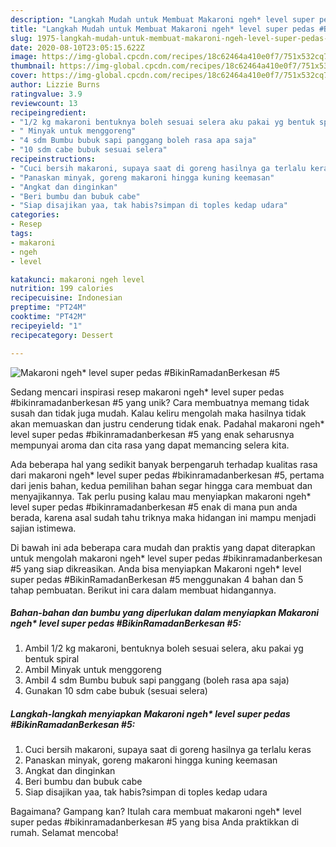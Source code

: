 ```yaml
---
description: "Langkah Mudah untuk Membuat Makaroni ngeh* level super pedas #BikinRamadanBerkesan #5 yang Lezat"
title: "Langkah Mudah untuk Membuat Makaroni ngeh* level super pedas #BikinRamadanBerkesan #5 yang Lezat"
slug: 1975-langkah-mudah-untuk-membuat-makaroni-ngeh-level-super-pedas-bikinramadanberkesan-5-yang-lezat
date: 2020-08-10T23:05:15.622Z
image: https://img-global.cpcdn.com/recipes/18c62464a410e0f7/751x532cq70/makaroni-ngeh-level-super-pedas-bikinramadanberkesan-5-foto-resep-utama.jpg
thumbnail: https://img-global.cpcdn.com/recipes/18c62464a410e0f7/751x532cq70/makaroni-ngeh-level-super-pedas-bikinramadanberkesan-5-foto-resep-utama.jpg
cover: https://img-global.cpcdn.com/recipes/18c62464a410e0f7/751x532cq70/makaroni-ngeh-level-super-pedas-bikinramadanberkesan-5-foto-resep-utama.jpg
author: Lizzie Burns
ratingvalue: 3.9
reviewcount: 13
recipeingredient:
- "1/2 kg makaroni bentuknya boleh sesuai selera aku pakai yg bentuk spiral"
- " Minyak untuk menggoreng"
- "4 sdm Bumbu bubuk sapi panggang boleh rasa apa saja"
- "10 sdm cabe bubuk sesuai selera"
recipeinstructions:
- "Cuci bersih makaroni, supaya saat di goreng hasilnya ga terlalu keras"
- "Panaskan minyak, goreng makaroni hingga kuning keemasan"
- "Angkat dan dinginkan"
- "Beri bumbu dan bubuk cabe"
- "Siap disajikan yaa, tak habis?simpan di toples kedap udara"
categories:
- Resep
tags:
- makaroni
- ngeh
- level

katakunci: makaroni ngeh level 
nutrition: 199 calories
recipecuisine: Indonesian
preptime: "PT24M"
cooktime: "PT42M"
recipeyield: "1"
recipecategory: Dessert

---
```



![Makaroni ngeh* level super pedas #BikinRamadanBerkesan #5](https://img-global.cpcdn.com/recipes/18c62464a410e0f7/751x532cq70/makaroni-ngeh-level-super-pedas-bikinramadanberkesan-5-foto-resep-utama.jpg)

Sedang mencari inspirasi resep makaroni ngeh* level super pedas #bikinramadanberkesan #5 yang unik? Cara membuatnya memang tidak susah dan tidak juga mudah. Kalau keliru mengolah maka hasilnya tidak akan memuaskan dan justru cenderung tidak enak. Padahal makaroni ngeh* level super pedas #bikinramadanberkesan #5 yang enak seharusnya mempunyai aroma dan cita rasa yang dapat memancing selera kita.



Ada beberapa hal yang sedikit banyak berpengaruh terhadap kualitas rasa dari makaroni ngeh* level super pedas #bikinramadanberkesan #5, pertama dari jenis bahan, kedua pemilihan bahan segar hingga cara membuat dan menyajikannya. Tak perlu pusing kalau mau menyiapkan makaroni ngeh* level super pedas #bikinramadanberkesan #5 enak di mana pun anda berada, karena asal sudah tahu triknya maka hidangan ini mampu menjadi sajian istimewa.


Di bawah ini ada beberapa cara mudah dan praktis yang dapat diterapkan untuk mengolah makaroni ngeh* level super pedas #bikinramadanberkesan #5 yang siap dikreasikan. Anda bisa menyiapkan Makaroni ngeh* level super pedas #BikinRamadanBerkesan #5 menggunakan 4 bahan dan 5 tahap pembuatan. Berikut ini cara dalam membuat hidangannya.

<!--inarticleads1-->

##### Bahan-bahan dan bumbu yang diperlukan dalam menyiapkan Makaroni ngeh* level super pedas #BikinRamadanBerkesan #5:

1. Ambil 1/2 kg makaroni, bentuknya boleh sesuai selera, aku pakai yg bentuk spiral
1. Ambil  Minyak untuk menggoreng
1. Ambil 4 sdm Bumbu bubuk sapi panggang (boleh rasa apa saja)
1. Gunakan 10 sdm cabe bubuk (sesuai selera)




<!--inarticleads2-->

##### Langkah-langkah menyiapkan Makaroni ngeh* level super pedas #BikinRamadanBerkesan #5:

1. Cuci bersih makaroni, supaya saat di goreng hasilnya ga terlalu keras
1. Panaskan minyak, goreng makaroni hingga kuning keemasan
1. Angkat dan dinginkan
1. Beri bumbu dan bubuk cabe
1. Siap disajikan yaa, tak habis?simpan di toples kedap udara




Bagaimana? Gampang kan? Itulah cara membuat makaroni ngeh* level super pedas #bikinramadanberkesan #5 yang bisa Anda praktikkan di rumah. Selamat mencoba!
